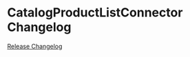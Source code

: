 # CatalogProductListConnector Changelog

[Release Changelog](https://github.com/spryker/catalog-product-list-connector/releases)
